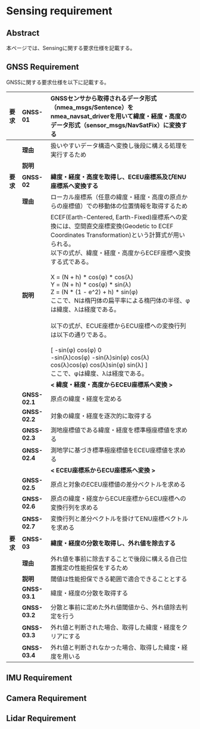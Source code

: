 # Sensing requirement

## Abstract
本ページでは、Sensingに関する要求仕様を記載する。

## GNSS Requirement
GNSSに関する要求仕様を以下に記載する。

| 要求 | GNSS-01 | GNSSセンサから取得されるデータ形式（nmea_msgs/Sentence）をnmea_navsat_driverを用いて緯度・経度・高度のデータ形式（sensor_msgs/NavSatFix）に変換する |
|:---|:---|:---|
|    | **理由** | 扱いやすいデータ構造へ変換し後段に構える処理を実行するため |
|    | **説明** |  |
| **要求** | **GNSS-02** | **緯度・経度・高度を取得し、ECEU座標系及びENU座標系へ変換する** |
|    | **理由** | ローカル座標系（任意の緯度・経度・高度の原点からの座標値）での移動体の位置情報を取得するため |
|    | **説明** | ECEF(Earth-Centered, Earth-Fixed)座標系への変換には、空間直交座標変換(Geodetic to ECEF Coordinates Transformation)という計算式が用いられる。<br/>以下の式が、緯度・経度・高度からECEF座標へ変換する式である。<br/><br/>X = (N + h) * cos(φ) * cos(λ)<br/>Y = (N + h) * cos(φ) * sin(λ)<br/>Z = (N * (1 - e^2) + h) * sin(φ)<br/>ここで、Nは楕円体の扁平率による楕円体の半径、φは緯度、λは経度である。<br/><br/>以下の式が、ECUE座標からECU座標への変換行列は以下の通りである。<br/><br/>[ -sin(φ) cos(φ) 0 <br/> -sin(λ)cos(φ) -sin(λ)sin(φ) cos(λ) <br/> cos(λ)cos(φ) cos(λ)sin(φ) sin(λ) ]<br/>ここで、φは緯度、λは経度である。|
|    |　　| **< 緯度・経度・高度からECEU座標系へ変換 >** |
|    | **GNSS-02.1** | 原点の緯度・経度を定める |
|    | **GNSS-02.2** | 対象の緯度・経度を逐次的に取得する |
|    | **GNSS-02.3** | 測地座標値である緯度・経度を標準極座標値を求める |
|    | **GNSS-02.4** | 測地学に基づき標準極座標値をECEU座標値を求める |
|    |    | **< ECEU座標系からECU座標系へ変換 >**  |
|    | **GNSS-02.5** | 原点と対象のECEU座標値の差分ベクトルを求める |
|    | **GNSS-02.6** | 原点の緯度・経度からECUE座標からECU座標への変換行列を求める |
|    | **GNSS-02.7** | 変換行列と差分ベクトルを掛けてENU座標ベクトルを求める |
| **要求** | **GNSS-03** | **緯度・経度の分散を取得し、外れ値を除去する** |
|    | **理由** | 外れ値を事前に除去することで後段に構える自己位置推定の性能担保をするため |
|    | **説明** | 閾値は性能担保できる範囲で適合できることとする |
|    | **GNSS-03.1** | 緯度・経度の分散を取得する |
|    | **GNSS-03.2** | 分散と事前に定めた外れ値閾値から、外れ値除去判定を行う |
|    | **GNSS-03.3** | 外れ値と判断された場合、取得した緯度・経度をクリアにする |
|    | **GNSS-03.4** | 外れ値と判断されなかった場合、取得した緯度・経度を用いる |

## IMU Requirement

## Camera Requirement

## Lidar Requirement
